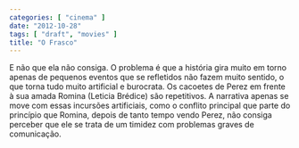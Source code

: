 ```yaml
---
categories: [ "cinema" ]
date: "2012-10-28"
tags: [ "draft", "movies" ]
title: "O Frasco"
---
```

E não que ela não consiga. O problema é que a história gira
muito em torno apenas de pequenos eventos que se refletidos não
fazem muito sentido, o que torna tudo muito artificial e burocrata. Os
cacoetes de Perez em frente à sua amada Romina (Leticia Brédice) são
repetitivos. A narrativa apenas se move com essas incursões artificiais,
como o conflito principal que parte do princípio que Romina, depois de
tanto tempo vendo Perez, não consiga perceber que ele se trata de um
timidez com problemas graves de comunicação.

